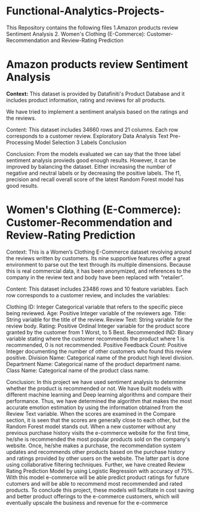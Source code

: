 # Functional-Analytics-Projects-
This Repository contains the following files
1.Amazon products review Sentiment Analysis
2. Women's Clothing (E-Commerce): Customer-Recommendation and Review-Rating Prediction

# Amazon products review Sentiment Analysis

**Context:**
This dataset is provided by Datafiniti's Product Database and it includes product information, rating and reviews for all products.

We have tried to implement a sentiment analysis based on the ratings and the reviews.

Content:
This dataset includes 34660 rows and 21 columns. Each row corresponds to a customer review.
Exploratory Data Analysis
Text Pre-Processing
Model Selection
3 Labels
Conclusion 

Conclusion:
From the models evaluated we can say that the three label sentiment analysis provieds good enough results. However, it can be improved by balancing the dataset. Either increasing the number of negative and neutral labels or by decreasing the positive labels. The f1, precision and recall overall score of the latest Random Forest model has good results.

# Women's Clothing (E-Commerce): Customer-Recommendation and Review-Rating Prediction

Context:
This is a Women’s Clothing E-Commerce dataset revolving around the reviews written by customers. Its nine supportive features offer a great environment to parse out the text through its multiple dimensions. Because this is real commercial data, it has been anonymized, and references to the company in the review text and body have been replaced with “retailer”.

Content:
This dataset includes 23486 rows and 10 feature variables. Each row corresponds to a customer review, and includes the variables:

Clothing ID: Integer Categorical variable that refers to the specific piece being reviewed.
Age: Positive Integer variable of the reviewers age.
Title: String variable for the title of the review.
Review Text: String variable for the review body.
Rating: Positive Ordinal Integer variable for the product score granted by the customer from 1 Worst, to 5 Best.
Recommended IND: Binary variable stating where the customer recommends the product where 1 is recommended, 0 is not recommended.
Positive Feedback Count: Positive Integer documenting the number of other customers who found this review positive.
Division Name: Categorical name of the product high level division.
Department Name: Categorical name of the product department name.
Class Name: Categorical name of the product class name.

Conclusion:
In this project we have used sentiment analysis to determine whether the product is recommended or not. We have built models with different machine learning and Deep learning algorithms and compare their performance. Thus, we have determined the algorithm that makes the most accurate emotion estimation by using the information obtained from the Review Text variable.
When the scores are examined in the Compare section, it is seen that the scores are generally close to each other, but the Random Forest model stands out.
When a new customer without any previous purchase history visits the e-commerce website for the first time, he/she is recommended the most popular products sold on the company's website. Once, he/she makes a purchase, the recommendation system updates and recommends other products based on the purchase history and ratings provided by other users on the website. The latter part is done using collaborative filtering techniques.
Further, we have created Review Rating Prediction Model by using Logistic Regression with accuracy of 75%.
With this model e-commerce will be able predict product ratings for future cutomers and will be able to recommend most recommended and rated products.
To conclude this project, these models will facilitate in cost saving and better product offerings to the e-commerce customers, which will eventually upscale the business and revenue for the e-commerce

